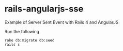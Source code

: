rails-angularjs-sse
===================

Example of Server Sent Event with Rails 4 and AngularJS

Run the following
```
rake db:migrate db:seed
rails s
```
